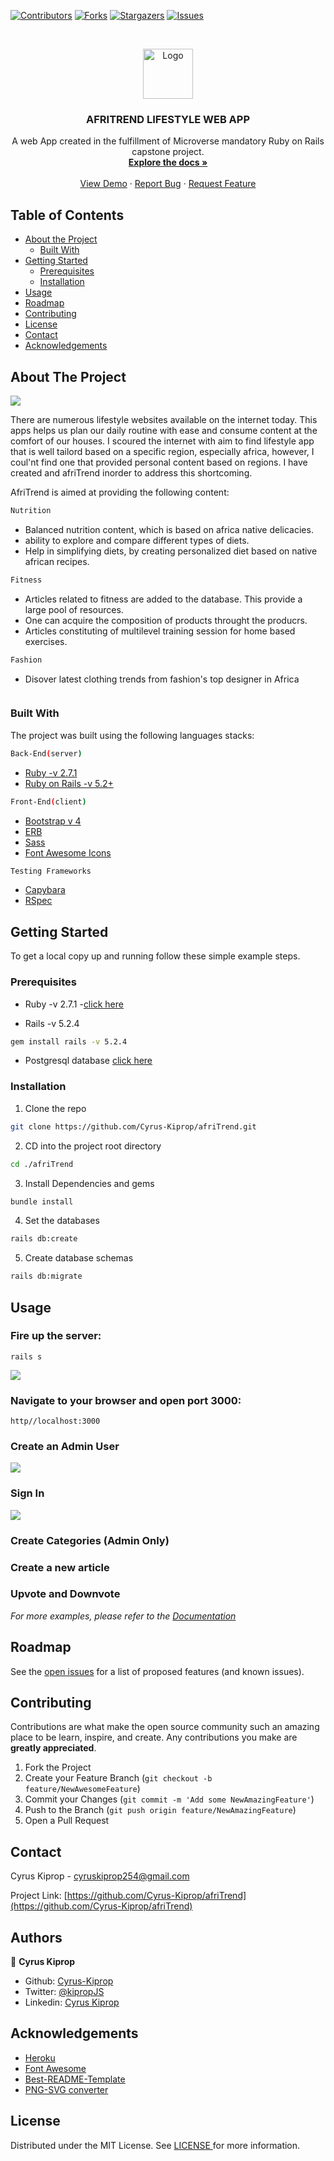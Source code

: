 [![Contributors][contributors-shield]][contributors-url]
[![Forks][forks-shield]][forks-url]
[![Stargazers][stars-shield]][stars-url]
[![Issues][issues-shield]][issues-url]


<!-- PROJECT LOGO -->
<br />
<p align="center">
  <a href="https://github.com/othneildrew/Best-README-Template">
    <img src="images/microverse-logo.jpg" alt="Logo" width="80" height="80">
  </a>

  <h3 align="center">AFRITREND LIFESTYLE WEB APP</h3>

  <p align="center">
    A web App created in the fulfillment of Microverse mandatory Ruby on Rails capstone project.
    <br />
    <a href="https://github.com/othneildrew/Best-README-Template"><strong>Explore the docs »</strong></a>
    <br />
    <br />
    <a href="https://afritrend.herokuapp.com/users/sign_in">View Demo</a>
    ·
    <a href="https://github.com/Cyrus-Kiprop/afriTrend/issues">Report Bug</a>
    ·
    <a href="https://github.com/Cyrus-Kiprop/afriTrend/issues">Request Feature</a>
  </p>
</p>

<!-- TABLE OF CONTENTS -->

## Table of Contents

- [About the Project](#about-the-project)
  - [Built With](#built-with)
- [Getting Started](#getting-started)
  - [Prerequisites](#prerequisites)
  - [Installation](#installation)
- [Usage](#usage)
- [Roadmap](#roadmap)
- [Contributing](#contributing)
- [License](#license)
- [Contact](#contact)
- [Acknowledgements](#acknowledgements)

<!-- ABOUT THE PROJECT -->

## About The Project

![](./images/entire-app.gif)

There are numerous lifestyle websites available on the internet today. This apps helps us plan our daily routine with ease and consume content at the comfort of our houses. I scoured the internet with aim to find lifestyle app that is well tailord based on a specific region, especially africa, however, I coul'nt find one that provided personal content based on regions. I have created and afriTrend inorder to address this shortcoming.

AfriTrend is aimed at providing the following content:

```sh
Nutrition
```

- Balanced nutrition content, which is based on africa native delicacies.
- ability to explore and compare different types of diets.
- Help in simplifying diets, by creating personalized diet based on native african recipes.

```sh
Fitness
```

- Articles related to fitness are added to the database. This provide a large pool of resources.
- One can acquire the composition of products throught the producrs.
- Articles constituting of multilevel training session for home based exercises.

```sh
Fashion
```

- Disover latest clothing trends from fashion's top designer in Africa

```sh

```

### Built With

The project was built using the following languages stacks:

```sh
Back-End(server)
```

- [Ruby -v 2.7.1](https://ruby-doc.org/)
- [Ruby on Rails -v 5.2+](https://rubyonrails.org/)

```sh
Front-End(client)
```

- [Bootstrap v 4](https://getbootstrap.com)
- [ERB](https://guides.rubyonrails.org/layouts_and_rendering.html)
- [Sass](https://sass-lang.com/)
- [Font Awesome Icons](https://fontawesome.com/icons?d=gallery)

```sh
Testing Frameworks
```

- [Capybara](https://github.com/teamcapybara/capybara)
- [RSpec](https://rspec.info/)

<!-- GETTING STARTED -->

## Getting Started

To get a local copy up and running follow these simple example steps.

### Prerequisites

- Ruby -v 2.7.1 -[click here](https://www.ruby-lang.org/en/)

- Rails -v 5.2.4

```sh
gem install rails -v 5.2.4
```

- Postgresql database [click here](https://www.digitalocean.com/community/tutorials/how-to-install-ruby-on-rails-with-rbenv-on-ubuntu-18-04)

### Installation

1. Clone the repo

```sh
git clone https://github.com/Cyrus-Kiprop/afriTrend.git
```

2. CD into the project root directory

```sh
cd ./afriTrend
```

3. Install Dependencies and gems

```sh
bundle install
```

4. Set the databases

```sh
rails db:create
```

5. Create database schemas

```sh
rails db:migrate
```

<!-- USAGE EXAMPLES -->

## Usage

### Fire up the server:

```JS
rails s
```

![](./images/starting-server.gif)

### Navigate to your browser and open port 3000:

```JS
http//localhost:3000
```

### Create an Admin User

![](./images/creating-admin-user.gif)

### Sign In

![](./images/successful-login.gif)

### Create Categories (Admin Only)

### Create a new article

### Upvote and Downvote

_For more examples, please refer to the [Documentation](https://example.com)_

<!-- ROADMAP -->

## Roadmap

See the [open issues](https://github.com/othneildrew/Best-README-Template/issues) for a list of proposed features (and known issues).

<!-- CONTRIBUTING -->

## Contributing

Contributions are what make the open source community such an amazing place to be learn, inspire, and create. Any contributions you make are **greatly appreciated**.

1. Fork the Project
2. Create your Feature Branch (`git checkout -b feature/NewAwesomeFeature`)
3. Commit your Changes (`git commit -m 'Add some NewAmazingFeature'`)
4. Push to the Branch (`git push origin feature/NewAmazingFeature`)
5. Open a Pull Request

<!-- CONTACT -->

## Contact

Cyrus Kiprop - cyruskiprop254@gmail.com

Project Link: [https://github.com/Cyrus-Kiprop/afriTrend](https://github.com/Cyrus-Kiprop/afriTrend)

## Authors

👤 **Cyrus Kiprop**

- Github: [Cyrus-Kiprop](https://github.com/Cyrus-Kiprop)
- Twitter: [@kipropJS](https://twitter.com/kipropJS)
- Linkedin: [Cyrus Kiprop](https://www.linkedin.com/in/cyrus-kiprop-ba7320120/)

## Acknowledgements

- [Heroku](https://afritrend.herokuapp.com)
- [Font Awesome](https://fontawesome.com)
- [Best-README-Template](https://github.com/othneildrew/Best-README-Template)
- [PNG-SVG converter](https://image.online-convert.com/convert-to-svg)

<!-- LICENSE -->

## License

Distributed under the MIT License. See [ LICENSE ](https://github.com/Cyrus-Kiprop/afriTrend/blob/master/LICENSE) for more information.

<!-- MARKDOWN LINKS & IMAGES -->
<!-- https://www.markdownguide.org/basic-syntax/#reference-style-links -->
[contributors-shield]: https://img.shields.io/github/contributors/Cyrus-Kiprop/afriTrend.svg?style=flat-square
[contributors-url]: https://github.com/Cyrus-Kiprop/afriTrend/graphs/contributors
[forks-shield]: https://img.shields.io/github/forks/Cyrus-Kiprop/afriTrend.svg?style=flat-square
[forks-url]: https://github.com/Cyrus-Kiprop/afriTrend/network/members
[stars-shield]: https://img.shields.io/github/stars/Cyrus-Kiprop/afriTrend.svg?style=flat-square
[stars-url]: https://github.com/Cyrus-Kiprop/afriTrend/stargazers
[issues-shield]: https://img.shields.io/github/issues/Cyrus-Kiprop/afriTrend.svg?style=flat-square
[issues-url]: https://github.com/Cyrus-Kiprop/afriTrend/issues
[product-screenshot]: /app/assets/images/screenshot.png
